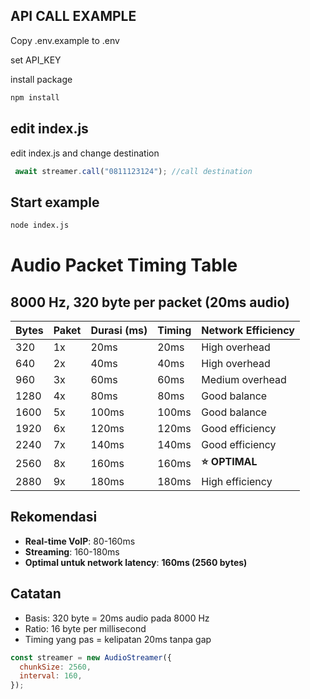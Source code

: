## API CALL EXAMPLE

Copy .env.example to .env

set API_KEY

install package

```bash
npm install
```

## edit index.js 

edit index.js and change destination

```javascript
 await streamer.call("0811123124"); //call destination
```

## Start example

```bash
node index.js
```

# Audio Packet Timing Table

## 8000 Hz, 320 byte per packet (20ms audio)

| Bytes | Paket | Durasi (ms) | Timing | Network Efficiency |
| ----- | ----- | ----------- | ------ | ------------------ |
| 320   | 1x    | 20ms        | 20ms   | High overhead      |
| 640   | 2x    | 40ms        | 40ms   | High overhead      |
| 960   | 3x    | 60ms        | 60ms   | Medium overhead    |
| 1280  | 4x    | 80ms        | 80ms   | Good balance       |
| 1600  | 5x    | 100ms       | 100ms  | Good balance       |
| 1920  | 6x    | 120ms       | 120ms  | Good efficiency    |
| 2240  | 7x    | 140ms       | 140ms  | Good efficiency    |
| 2560  | 8x    | 160ms       | 160ms  | **⭐ OPTIMAL**     |
| 2880  | 9x    | 180ms       | 180ms  | High efficiency    |

## Rekomendasi

- **Real-time VoIP**: 80-160ms
- **Streaming**: 160-180ms
- **Optimal untuk network latency**: **160ms (2560 bytes)**

## Catatan

- Basis: 320 byte = 20ms audio pada 8000 Hz
- Ratio: 16 byte per millisecond
- Timing yang pas = kelipatan 20ms tanpa gap

```javascript
const streamer = new AudioStreamer({
  chunkSize: 2560,
  interval: 160,
});
```
